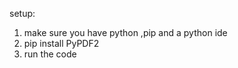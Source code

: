 setup: 
1. make sure you have python ,pip and a python ide
2. pip install PyPDF2
3. run the code
   
